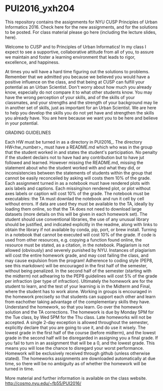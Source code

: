 # PUI2016_yxh204
This repository contains the assignments for NYU CUSP Principles of Urban Informatics 2016. Check here for the new assignments, and for the solutions to be posted. For class material please go here (including the lecture slides, here).

Welcome to CUSP and to Principles of Urban Informatics! In my class I expect to see a supportive, collaborative attitude from all of you, to assure we maintain and foster a learning environment that leads to rigor, excellence, and happiness.

At times you will have a hard time figuring out the solutions to problems. Remember that we admitted you because we believed you would have a positive influence on the class, and that being at CUSP can fulfill your potential as an Urban Scientist. Don't worry about how much you already know, especially do not compare it to what other students know. You may have the wrong perception of your skills, and of the skills of your classmates, and your strengths and the strength of your background may lie in another set of skills, just as important for an Urban Scientist. We are here to help you develop the skills you do not yet have and strengthen the skills you already have. You are here because we want you to be here and believe in your potential.

GRADING GUIDELINES

Each HW must be turned in as a directory in PUI2016_<netID>.
The directory HW<hw_number>_<netID> must have a README.md which who was in the group that the student worked in and states the student's participation. No penalty if the student declairs not to have had any contribution but to have jut followed and learned. However missing the README.md, missing the statement about who the student worked with and what they did, or inconsistencies between the statements of students within the group that cannot be easily reconceiled by asking will costs them 10% of the grade.
Each assignment turned in as a notebook must have rendered plots with axis labels and captions. Each missing/non rendered plot, or plot without axes labels or caption will cost 10% of the grade.
The notebook must be executables: the TA must downlad the notebook and run it cell by cell without errors. If data are used they must be available to the TA, ideally by loading them online, so that the TA does not need to download large datasets (more details on this will be given in each homework set). The student should use conventional libraries, the use of any unusual library should be justified, and indicated explicitly in the readme, along with links to obtain the library if not available by conda, pip, port, or brew install. Turning in a notebook that cannot be executed will cost 10% of the grade.
If code is used from other resources, e.g. copying a function found online, the resource must be stated, as a citation, in the notebook. Plagiarism is not allowed (obviously) and severely punished by NYU. Instances of plagiarism will cost the entire homework grade, and may cost failing the class, and may cause expulsion from the program!
Adherence to coding style (PEP8, see this markdown) will be encouraged in the first half of the semester, without being penalized. In the second half of the semester (starting with the midterm) not adhearing to the PEP8 guidelines will cost 5% of the grade per infraction (per type of infraction).
Ultimately the homework are for the student to learn, and the test of your learning is in the Midterm and Final, where the student has to work alone. Working in groups is encouraged in the homework preciselly so that students can support each other and learn from eachother taking advantage of the complementary skills they have. Understand the homework, so that you learn. Go over the homework solution and the TA corrections.
The homework is due by Monday 5PM for the Tue class, by Wed 5PM for the Thu class. Late homeworks will not be accepted. A single 2-day exception is allowed throughout the semester, explicitly declare that you are going to use it, and do use it wisely. The lowest grade in the first half of the course (before midterm), and the lowest grade in the second half will be disregarded in assigning you a final grade. If you fail to turn in an assignment that will be a 0, and the lowest grade. This means you will lose the chance to disregard your worst performance. Homework will be exclusively received through github (unless otherwise stated). The homeworks assignments are downloaded automatically at due time, so there will be no ambiguity as of whether the homework will be turned in time.

More material and further information is available on the class website. http://cosmo.nyu.edu/~fb55/PUI2016/
